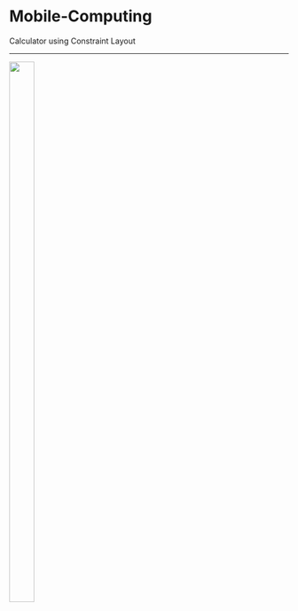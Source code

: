 # Mobile-Computing
Calculator using Constraint Layout

----

<img align="center" src="https://github.com/AfaqShuaib09/Calculator-Layout-using-Android-Studio/blob/main/counter_app_preview.jpeg" width="30%" height="50%">
